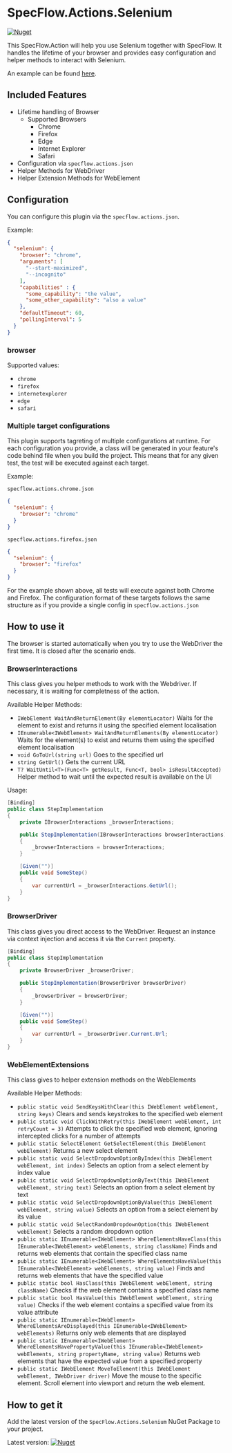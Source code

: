 # SpecFlow.Actions.Selenium

[![Nuget](https://img.shields.io/nuget/v/SpecFlow.Actions.Selenium)](https://www.nuget.org/packages/SpecFlow.Actions.Selenium/)

This SpecFlow.Action will help you use Selenium together with SpecFlow. It handles the lifetime of your browser and provides easy configuration and helper methods to interact with Selenium.

An example can be found [here](https://github.com/SpecFlowOSS/SpecFlow-Examples/tree/master/Actions/SeleniumExample).

## Included Features

- Lifetime handling of Browser
    - Supported Browsers
        - Chrome
        - Firefox
        - Edge
        - Internet Explorer
        - Safari
- Configuration via `specflow.actions.json`
- Helper Methods for WebDriver
- Helper Extension Methods for WebElement

## Configuration

You can configure this plugin via the  `specflow.actions.json`.

Example:

``` json
{
  "selenium": {
    "browser": "chrome",
    "arguments": [
      "--start-maximized",
      "--incognito"
    ],
    "capabilities" : {
      "some_capability": "the value",
      "some_other_capability": "also a value"
    },
    "defaultTimeout": 60,
    "pollingInterval": 5
  }
}
```

### browser

Supported values:

- `chrome`
- `firefox`
- `internetexplorer`
- `edge`
- `safari`

### Multiple target configurations

This plugin supports tagreting of multiple configurations at runtime. For each configuration you provide, a class will be generated in your feature's code behind file when you build the project. This means that for any given test, the test will be executed against each target.

Example:

```specflow.actions.chrome.json```

``` json
{
  "selenium": {
    "browser": "chrome"
  }
}
```

```specflow.actions.firefox.json```

``` json
{
  "selenium": {
    "browser": "firefox"
  }
}
```

For the example shown above, all tests will execute against both Chrome and Firefox. The configuration format of these targets follows the same structure as if you provide a single config in ```specflow.actions.json```

## How to use it

The browser is started automatically when you try to use the WebDriver the first time.
It is closed after the scenario ends.

### BrowserInteractions

This class gives you helper methods to work with the Webdriver. If necessary, it is waiting for completness of the action.

Available Helper Methods:

- `IWebElement WaitAndReturnElement(By elementLocator)`
  Waits for the element to exist and returns it using the specified element localisation
- `IEnumerable<IWebElement> WaitAndReturnElements(By elementLocator)`
  Waits for the element(s) to exist and returns them using the specified element localisation
- `void GoToUrl(string url)`
  Goes to the specified url
- `string GetUrl()`
  Gets the current URL
- `T? WaitUntil<T>(Func<T> getResult, Func<T, bool> isResultAccepted)`
  Helper method to wait until the expected result is available on the UI

Usage:

``` csharp
[Binding]
public class StepImplementation
{
    private IBrowserInteractions _browserInteractions;

    public StepImplementation(IBrowserInteractions browserInteractions)
    {
        _browserInteractions = browserInteractions;
    }

    [Given("")]
    public void SomeStep()
    {
        var currentUrl = _browserInteractions.GetUrl();
    }
}
```

### BrowserDriver

This class gives you direct access to the WebDriver. Request an instance via context injection and access it via the `Current` property.

``` csharp
[Binding]
public class StepImplementation
{
    private BrowserDriver _browserDriver;

    public StepImplementation(BrowserDriver browserDriver)
    {
        _browserDriver = browserDriver;
    }

    [Given("")]
    public void SomeStep()
    {
        var currentUrl = _browserDriver.Current.Url;
    }
}
```

### WebElementExtensions

This class gives to helper extension methods on the WebElements

Available Helper Methods:


- `public static void SendKeysWithClear(this IWebElement webElement, string keys)`
  Clears and sends keystrokes to the specified web element
- `public static void ClickWithRetry(this IWebElement webElement, int retryCount = 3)`
  Attempts to click the specified web element, ignoring intercepted clicks for a number of attempts
- `public static SelectElement GetSelectElement(this IWebElement webElement)`
  Returns a new select element
- `public static void SelectDropdownOptionByIndex(this IWebElement webElement, int index)`
  Selects an option from a select element by index value
- `public static void SelectDropdownOptionByText(this IWebElement webElement, string text)`
  Selects an option from a select element by text
- `public static void SelectDropdownOptionByValue(this IWebElement webElement, string value)`
  Selects an option from a select element by its value
- `public static void SelectRandomDropdownOption(this IWebElement webElement)`
  Selects a random dropdown option
- `public static IEnumerable<IWebElement> WhereElementsHaveClass(this IEnumerable<IWebElement> webElements, string className)`
  Finds and returns web elements that contain the specified class name
- `public static IEnumerable<IWebElement> WhereElementsHaveValue(this IEnumerable<IWebElement> webElements, string value)`
  Finds and returns web elements that have the specified value
- `public static bool HasClass(this IWebElement webElement, string className)`
  Checks if the web element contains a specified class name
- `public static bool HasValue(this IWebElement webElement, string value)`
  Checks if the web element contains a specified value from its value attribute
- `public static IEnumerable<IWebElement> WhereElementsAreDisplayed(this IEnumerable<IWebElement> webElements)`
  Returns only web elements that are displayed
- `public static IEnumerable<IWebElement> WhereElementsHavePropertyValue(this IEnumerable<IWebElement> webElements, string propertyName, string value)`
  Returns web elements that have the expected value from a specified property
- `public static IWebElement MoveToElement(this IWebElement webElement, IWebDriver driver)`
  Move the mouse to the specific element. Scroll element into viewport and return the web element.

## How to get it

Add the latest version of the `SpecFlow.Actions.Selenium` NuGet Package to your project.

Latest version: [![Nuget](https://img.shields.io/nuget/v/SpecFlow.Actions.Selenium)](https://www.nuget.org/packages/SpecFlow.Actions.Selenium/)
